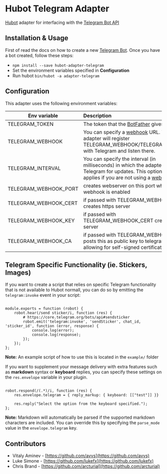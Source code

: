 # Hubot Telegram Adapter

[Hubot](https://hubot.github.com/docs/) adapter for interfacing with the [Telegram Bot API](https://core.telegram.org/bots/api)

## Installation & Usage

First of read the docs on how to create a new [Telegram Bot](https://core.telegram.org/bots#botfather). Once you have a bot created, follow these steps:

* `npm install --save hubot-adapter-telegram`
* Set the environment variables specified in **Configuration**
* Run hubot `bin/hubot -a adapter-telegram`

## Configuration

This adapter uses the following environment variables:

| Env variable     | Description  | Default  | Required |
| -----------------|:-------------|---------:|---------:|
| TELEGRAM_TOKEN   | The token that the [BotFather](https://core.telegram.org/bots#botfather) gives you | | yes |
| TELEGRAM_WEBHOOK | You can specify a [webhook](https://core.telegram.org/bots/api#setwebhook) URL. The adapter will register TELEGRAM_WEBHOOK/TELEGRAM_TOKEN with Telegram and listen there. | | no |
| TELEGRAM_INTERVAL | You can specify the interval (in milliseconds) in which the adapter will poll Telegram for updates. This option only applies if you are not using a [webhook](https://core.telegram.org/bots/api#setwebhook). | 2000 | no |
| TELEGRAM_WEBHOOK_PORT | creates webserver on this port when webhook is enabled | 8443 | no
| TELEGRAM_WEBHOOK_CERT | if passed with TELEGRAM_WEBHOOK_KEY creates https server | | no |
| TELEGRAM_WEBHOOK_KEY | if passed with TELEGRAM_WEBHOOK_CERT creates https server | | no |
| TELEGRAM_WEBHOOK_CA | if passed with TELEGRAM_WEBHOOK posts this as public key to telegram allowing for self-signed certificates | | no |

## Telegram Specific Functionality (ie. Stickers, Images)

If you want to create a script that relies on specific Telegram functionality that is not available to Hubot normall, you can do so by emitting the `telegram:invoke` event in your script:

``` nodejs

module.exports = function (robot) {
    robot.hear(/send sticker/i, function (res) {
        # https://core.telegram.org/bots/api#sendsticker
        robot.emit('telegram:invoke', 'sendSticker', chat_id, 'sticker_id', function (error, response) {
            console.log(error);
            console.log(response);
        });
    });
};

```

**Note:** An example script of how to use this is located in the `example/` folder

If you want to supplement your message delivery with extra features such as **markdown** syntax or **keyboard** replies, you can specify these settings on the `res.envelope` variable in your plugin.

``` nodejs

robot.respond(/(.*)/i, function (res) {
    res.envelope.telegram = { reply_markup: { keyboard: [["test"]] }}

    res.reply("Select the option from the keyboard specified.");
};

```

**Note:** Markdown will automatically be parsed if the supported markdown characters are included. You can override this by specifying the `parse_mode` value in the `envelope.telegram` key.

## Contributors

* Vitaly Aminev - [https://github.com/avvs](https://github.com/avvs)
* Luke Simone - [https://github.com/lukefx](https://github.com/lukefx)
* Chris Brand - [https://github.com/arcturial](https://github.com/arcturial)
